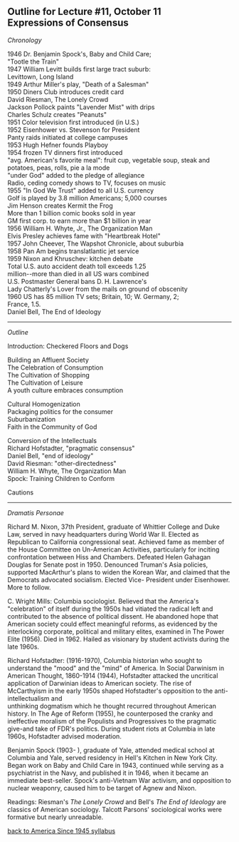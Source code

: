 Outline for Lecture #11, October 11  
Expressions of Consensus  
---  
  
_Chronology_  
  
1946      Dr. Benjamin Spock's, Baby and Child Care;  
             "Tootle the Train"  
1947     William Levitt builds first large tract suburb:  
             Levittown, Long Island  
1949     Arthur Miller's play, "Death of a Salesman"  
1950     Diners Club introduces credit card  
             David Riesman, The Lonely Crowd  
             Jackson Pollock paints "Lavender Mist" with drips  
             Charles Schulz creates "Peanuts"  
1951     Color television first introduced (in U.S.)  
1952     Eisenhower vs. Stevenson for President  
             Panty raids initiated at college campuses  
1953     Hugh Hefner founds Playboy  
1954     frozen TV dinners first introduced  
             "avg. American's favorite meal": fruit cup, vegetable soup, steak and  
             potatoes, peas, rolls, pie a la mode  
             "under God" added to the pledge of allegiance  
             Radio, ceding comedy shows to TV, focuses on music  
1955     "In God We Trust" added to all U.S. currency  
             Golf is played by 3.8 million Americans; 5,000 courses  
             Jim Henson creates Kermit the Frog  
             More than 1 billion comic books sold in year  
             GM first corp. to earn more than $1 billion in year  
1956     William H. Whyte, Jr., The Organization Man  
             Elvis Presley achieves fame with "Heartbreak Hotel"  
1957     John Cheever, The Wapshot Chronicle, about suburbia  
1958     Pan Am begins translatlantic jet service  
1959     Nixon and Khruschev: kitchen debate  
             Total U.S. auto accident death toll exceeds 1.25  
             million--more than died in all US wars combined  
             U.S. Postmaster General bans D. H. Lawrence's  
             Lady Chatterly's Lover from the mails on ground of obscenity  
1960     US has 85 million TV sets; Britain, 10; W. Germany, 2;  
             France, 1.5.  
             Daniel Bell, The End of Ideology

* * *

  
_Outline_  
  
Introduction: Checkered Floors and Dogs  
  
Building an Affluent Society  
    The Celebration of Consumption  
        The Cultivation of Shopping  
        The Cultivation of Leisure  
        A youth culture embraces consumption  
  
Cultural Homogenization  
    Packaging politics for the consumer  
    Suburbanization  
    Faith in the Community of God  
  
Conversion of the Intellectuals  
    Richard Hofstadter, "pragmatic consensus"  
    Daniel Bell, "end of ideology"  
    David Riesman: "other-directedness"  
    William H. Whyte, The Organization Man  
    Spock: Training Children to Conform  
  
Cautions

* * *

  
_Dramatis Personae_  
  
Richard M. Nixon, 37th President, graduate of Whittier College and Duke Law,
served in navy headquarters during World War II. Elected as Republican to
California congressional seat. Achieved fame as member of the House Committee
on Un-American Activities, particularly for inciting confrontation between
Hiss and Chambers. Defeated Helen Gahagan Douglas for Senate post in 1950.
Denounced Truman's Asia policies, supported MacArthur's plans to widen the
Korean War, and claimed that the Democrats advocated socialism. Elected Vice-
President under Eisenhower. More to follow.  
  
C. Wright Mills: Columbia sociologist. Believed that the America's
"celebration" of itself during the 1950s had vitiated the radical left and
contributed to the absence of political dissent. He abandoned hope that
American society could effect meaningful reforms, as evidenced by the
interlocking corporate, political and military elites, examined in The Power
Elite (1956). Died in 1962. Hailed as visionary by student activists during
the late 1960s.  
  
Richard Hofstadter: (1916-1970), Columbia historian who sought to understand
the "mood" and the "mind" of America. In Social Darwinism in American Thought,
1860-1914 (1944), Hofstadter attacked the uncritical application of Darwinian
ideas to American society. The rise of McCarthyism in the early 1950s shaped
Hofstadter's opposition to the anti-intellectualism and  
unthinking dogmatism which he thought recurred throughout American history. In
The Age of Reform (1955), he counterposed the cranky and ineffective moralism
of the Populists and Progressives to the pragmatic give-and take of FDR's
politics. During student riots at Columbia in late 1960s, Hofstadter advised
moderation.  
  
Benjamin Spock (1903- ), graduate of Yale, attended medical school at Columbia
and Yale, served residency in Hell's Kitchen in New York City. Began work on
Baby and Child Care in 1943, continued while serving as a psychiatrist in the
Navy, and published it in 1946, when it became an immediate best-seller.
Spock's anti-Vietnam War activism, and opposition to nuclear weaponry, caused
him to be target of Agnew and Nixon.  
  
Readings: Riesman's _The Lonely Crowd_ and Bell's _The End of Ideology_ are
classics of American sociology. Talcott Parsons' sociological works were
formative but nearly unreadable.

[back to America Since 1945 syllabus](../3067.html)

